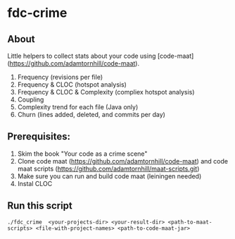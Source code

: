 # fdc-crime
## About
Little helpers to collect stats about your code using [code-maat] (https://github.com/adamtornhill/code-maat).
1. Frequency (revisions per file)
2. Frequency & CLOC (hotspot analysis)
3. Frequency & CLOC & Complexity (compliex hotspot analysis)
4. Coupling
5. Complexity trend for each file (Java only)
6. Churn (lines added, deleted, and commits per day)

## Prerequisites:
1. Skim the book "Your code as a crime scene"
2. Clone code maat (https://github.com/adamtornhill/code-maat) and code maat scripts (https://github.com/adamtornhill/maat-scripts.git)
3. Make sure you can run and build code maat (leiningen needed)
4. Instal CLOC

## Run this script
```
./fdc_crime  <your-projects-dir> <your-result-dir> <path-to-maat-scripts> <file-with-project-names> <path-to-code-maat-jar>
```

